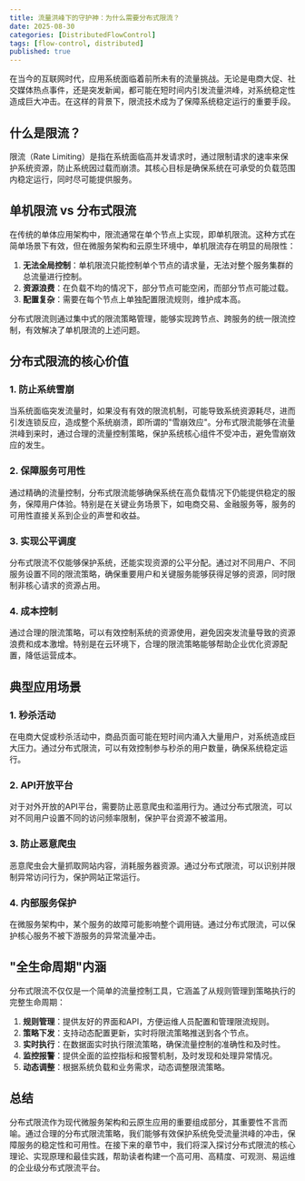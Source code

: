 ```yaml
---
title: 流量洪峰下的守护神：为什么需要分布式限流？
date: 2025-08-30
categories: [DistributedFlowControl]
tags: [flow-control, distributed]
published: true
---
```


在当今的互联网时代，应用系统面临着前所未有的流量挑战。无论是电商大促、社交媒体热点事件，还是突发新闻，都可能在短时间内引发流量洪峰，对系统稳定性造成巨大冲击。在这样的背景下，限流技术成为了保障系统稳定运行的重要手段。

## 什么是限流？

限流（Rate Limiting）是指在系统面临高并发请求时，通过限制请求的速率来保护系统资源，防止系统因过载而崩溃。其核心目标是确保系统在可承受的负载范围内稳定运行，同时尽可能提供服务。

## 单机限流 vs 分布式限流

在传统的单体应用架构中，限流通常在单个节点上实现，即单机限流。这种方式在简单场景下有效，但在微服务架构和云原生环境中，单机限流存在明显的局限性：

1. **无法全局控制**：单机限流只能控制单个节点的请求量，无法对整个服务集群的总流量进行控制。
2. **资源浪费**：在负载不均的情况下，部分节点可能空闲，而部分节点可能过载。
3. **配置复杂**：需要在每个节点上单独配置限流规则，维护成本高。

分布式限流则通过集中式的限流策略管理，能够实现跨节点、跨服务的统一限流控制，有效解决了单机限流的上述问题。

## 分布式限流的核心价值

### 1. 防止系统雪崩

当系统面临突发流量时，如果没有有效的限流机制，可能导致系统资源耗尽，进而引发连锁反应，造成整个系统崩溃，即所谓的"雪崩效应"。分布式限流能够在流量洪峰到来时，通过合理的流量控制策略，保护系统核心组件不受冲击，避免雪崩效应的发生。

### 2. 保障服务可用性

通过精确的流量控制，分布式限流能够确保系统在高负载情况下仍能提供稳定的服务，保障用户体验。特别是在关键业务场景下，如电商交易、金融服务等，服务的可用性直接关系到企业的声誉和收益。

### 3. 实现公平调度

分布式限流不仅能够保护系统，还能实现资源的公平分配。通过对不同用户、不同服务设置不同的限流策略，确保重要用户和关键服务能够获得足够的资源，同时限制非核心请求的资源占用。

### 4. 成本控制

通过合理的限流策略，可以有效控制系统的资源使用，避免因突发流量导致的资源浪费和成本激增。特别是在云环境下，合理的限流策略能够帮助企业优化资源配置，降低运营成本。

## 典型应用场景

### 1. 秒杀活动

在电商大促或秒杀活动中，商品页面可能在短时间内涌入大量用户，对系统造成巨大压力。通过分布式限流，可以有效控制参与秒杀的用户数量，确保系统稳定运行。

### 2. API开放平台

对于对外开放的API平台，需要防止恶意爬虫和滥用行为。通过分布式限流，可以对不同用户设置不同的访问频率限制，保护平台资源不被滥用。

### 3. 防止恶意爬虫

恶意爬虫会大量抓取网站内容，消耗服务器资源。通过分布式限流，可以识别并限制异常访问行为，保护网站正常运行。

### 4. 内部服务保护

在微服务架构中，某个服务的故障可能影响整个调用链。通过分布式限流，可以保护核心服务不被下游服务的异常流量冲击。

## "全生命周期"内涵

分布式限流不仅仅是一个简单的流量控制工具，它涵盖了从规则管理到策略执行的完整生命周期：

1. **规则管理**：提供友好的界面和API，方便运维人员配置和管理限流规则。
2. **策略下发**：支持动态配置更新，实时将限流策略推送到各个节点。
3. **实时执行**：在数据面实时执行限流策略，确保流量控制的准确性和及时性。
4. **监控报警**：提供全面的监控指标和报警机制，及时发现和处理异常情况。
5. **动态调整**：根据系统负载和业务需求，动态调整限流策略。

## 总结

分布式限流作为现代微服务架构和云原生应用的重要组成部分，其重要性不言而喻。通过合理的分布式限流策略，我们能够有效保护系统免受流量洪峰的冲击，保障服务的稳定性和可用性。在接下来的章节中，我们将深入探讨分布式限流的核心理论、实现原理和最佳实践，帮助读者构建一个高可用、高精度、可观测、易运维的企业级分布式限流平台。